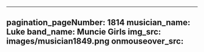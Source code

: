 ------
pagination_pageNumber: 1814
musician_name: Luke
band_name: Muncie Girls
img_src: images/musician1849.png
onmouseover_src: 
------